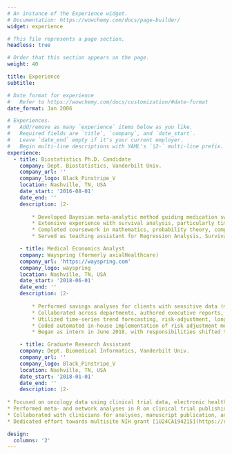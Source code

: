 ```yaml
---
# An instance of the Experience widget.
# Documentation: https://wowchemy.com/docs/page-builder/
widget: experience

# This file represents a page section.
headless: true

# Order that this section appears on the page.
weight: 40

title: Experience
subtitle:

# Date format for experience
#   Refer to https://wowchemy.com/docs/customization/#date-format
date_format: Jan 2006

# Experiences.
#   Add/remove as many `experience` items below as you like.
#   Required fields are `title`, `company`, and `date_start`.
#   Leave `date_end` empty if it's your current employer.
#   Begin multi-line descriptions with YAML's `|2-` multi-line prefix.
experience:
  - title: Biostatistics Ph.D. Candidate
    company: Dept. Biostatistics, Vanderbilt Univ.
    company_url: ''
    company_logo: Black_Pinstripe_V
    location: Nashville, TN, USA
    date_start: '2016-08-01'
    date_end: ''
    description: |2-
        
        * Developed Bayesian meta-analytic method guiding medication switching, focused on chemotherapy 
        * Extensive experience with survival analysis, particularly time-dependent coefficient effects
        * Completed coursework in mathematics, probability theory, computing (R and Python), and statistical modeling 
        * Served as teaching assistant for Regression Analysis, Survival Analysis, and Advanced Probability courses

    - title: Medical Economics Analyst
    company: Wayspring (formerly axialHealthcare)
    company_url: 'https://wayspring.com'
    company_logo: wayspring
    location: Nashville, TN, USA
    date_start: '2018-06-01'
    date_end: ''
    description: |2-
        
        * Performed savings analyses for clients with sensitive data (medical claims and member demographics) 
        * Collaborated across departments, authored executive reports, and presented in client-facing meetings
        * Utilized time-series trend forecasting, risk-adjustment, longitudinal analysis, and propensity-score designs in reporting 
        * Coded automated in-house implementation of risk adjustment methodology in R and SQL 
        * Began as intern in June 2018, with responsibilities shifted to part-time analyst level in May 2020

    - title: Graduate Research Assistant
    company: Dept. Biomedical Informatics, Vanderbilt Univ.
    company_url: ''
    company_logo: Black_Pinstripe_V
    location: Nashville, TN, USA
    date_start: '2018-01-01'
    date_end: ''
    description: |2-
        
* Focused on oncology data using clinical trial data, electronic health records, and genetic data 
* Performed meta- and network analyses in R on clinical trial publishing and co-authorship trends over time
* Collaborated with clinicians for analyses, manuscript publication, and conference presentations 
* Dedicated effort towards multisite NIH grant [1U24CA194215](https://reporter.nih.gov/search/jDJX-K4Ydk-fO0ITgF1l1g/project-details/9094161)

design:
  columns: '2'
---
```

